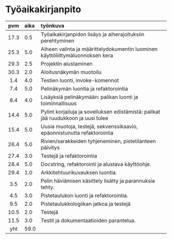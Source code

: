 # Työaikakirjanpito

| pvm   | aika | työnkuva |
| :----:|:-----| :-----|
| 17.3 | 0.5  | Työaikakirjanpidon lisäys ja aiherajoituksiin perehtyminen |
| 25.3 | 5.0  | Aiheen valinta ja määrittelydokumentin luominen käyttöliittymäluonnoksen kera |
| 29.3 | 2.5  | Projektin alustaminen |
| 30.3 | 2.0  | Aloitusnäkymän muotoilu |
| 1.4  | 4.0  | Testien luonti, invoke-komennot |
| 7.4  | 5.0  | Pelinäkymän luontia ja refaktorointia |
| 8.4  | 4.0  | Lisäyksiä pelinäkymään: palikan luonti ja toiminnallisuus |
| 14.4 | 5.0 | Pylint korjailuja ja sovelluksen edistämistä: palikat jää ruudukkoon ja uusi tulee |
| 15.4 | 5.0 | Uusia muotoja, testejä, sekvenssikaavio, epäonnistunutta refaktorointia |
| 26.4 | 5.0 | Rivien/sarakkeiden tyhjeneminen, pistetilanteen päivitys |
| 27.4 | 3.0 | Testejä ja refaktorointia |
| 28.4 | 5.0 | Docstring, refaktorointi ja alustava käyttöohje. |
| 29.4 | 1.0 | Arkkitehtuurikuvauksen luontia. |
| 3.5 | 2.0 | Pelin häviämisen käsittely lisätty ja parannuksia tehty. |
| 4.5 | 3.0 | Pistetaulukon luonti ja refaktorointia. |
| 9.5 | 2.0 | Pistetaulukkologiikan jatkoa ja testejä |
| 10.5 | 2.0 | Testejä |
| 11.5 | 3.0 | Testit ja dokumentaatioiden parantelua. |
| yht   | 59.0  |      | 
